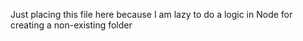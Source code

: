 Just placing this file here because I am lazy to do a logic in Node for creating a non-existing folder